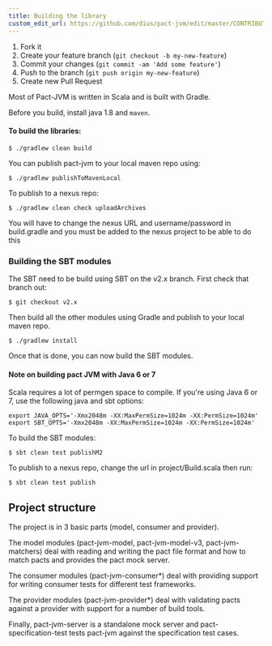```yaml
---
title: Building the library
custom_edit_url: https://github.com/dius/pact-jvm/edit/master/CONTRIBUTING.md
---
```

<!-- This file has been synced from the dius/pact-jvm repository. Please do not edit it directly. The URL of the source file can be found in the custom_edit_url value above -->
1. Fork it
2. Create your feature branch (`git checkout -b my-new-feature`)
3. Commit your changes (`git commit -am 'Add some feature'`)
4. Push to the branch (`git push origin my-new-feature`)
5. Create new Pull Request


Most of Pact-JVM is written in Scala and is built with Gradle.

Before you build, install java 1.8 and `maven`.

#### To build the libraries:

    $ ./gradlew clean build

You can publish pact-jvm to your local maven repo using:

    $ ./gradlew publishToMavenLocal

To publish to a nexus repo:

    $ ./gradlew clean check uploadArchives

You will have to change the nexus URL and username/password in build.gradle and you must be added to the nexus project
to be able to do this

### Building the SBT modules

The SBT need to be build using SBT on the v2.x branch. First check that branch out:

    $ git checkout v2.x

Then build all the other modules using Gradle and publish to your local maven repo.

    $ ./gradlew install

Once that is done, you can now build the SBT modules.

#### Note on building pact JVM with Java 6 or 7

Scala requires a lot of permgen space to compile. If you're using Java 6 or 7, use the following java and sbt options:

    export JAVA_OPTS='-Xmx2048m -XX:MaxPermSize=1024m -XX:PermSize=1024m'
    export SBT_OPTS='-Xmx2048m -XX:MaxPermSize=1024m -XX:PermSize=1024m'

To build the SBT modules:

    $ sbt clean test publishM2

To publish to a nexus repo, change the url in project/Build.scala then run:

    $ sbt clean test publish

## Project structure

The project is in 3 basic parts (model, consumer and provider). 

The model modules (pact-jvm-model, pact-jvm-model-v3, pact-jvm-matchers) deal with reading and writing the pact file format and how to match pacts and provides the pact mock server. 

The consumer modules (pact-jvm-consumer\*) deal with providing support for writing consumer tests for different test frameworks. 

The provider modules (pact-jvm-provider\*) deal with validating pacts against a provider with support for a number of build tools. 

Finally, pact-jvm-server is a standalone mock server and pact-specification-test tests pact-jvm against the specification test cases.
